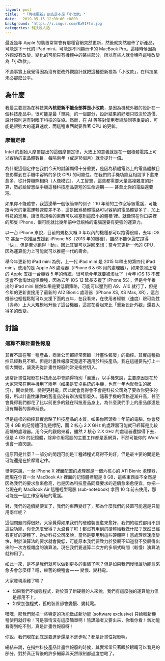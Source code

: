 ```yaml
---
layout: post
title:  "「內核更新」到底是不是「小改款」"
date:   2019-05-15 12:00:00 +0800
background: 'https://i.imgur.com/Ba91Ftm.jpg'
categories: 科技說人話
---
```

最近幾年 Apple 的裝置常常會有那種官網突然更新，然後就突然發佈了新產品，可能是下一代的 iPad mini，可能是不同顯示卡的 MacBook Pro。這種時候因為外觀沒有改變、變化的可能只有機體中的某些部分，所以有些人就會稱呼這種改變為「小改款」。

不過事實上我覺得因為沒有更改外觀設計就把這種更新視為「小改款」，在科技業未必那麼公平。

## 為什麼

我最主要認為在科技業**內核更新不能全部算是小改款**，是因為機械外觀的設計在一個科技產品中，很可能是最「單純」的一個部分，設計結果的好壞只取決於造價、設計原則還有對眼下科技的妥協。然而，在 AI 等等對使用者經驗同等重要的，可能是很強大的運算速度，而這種東西就要靠著 CPU 的更新。

### 摩爾定律

Intel 的創始人摩爾提出的這個摩爾定律，大致上的意義就是在一個積體電路上可以容納的電晶體數目，每隔兩年（或是18個月）就會提升一倍。

為什麼這個定律在我們今天的討論顯得十分重要，是因為積體電路上的電晶體數目會影響到在手機中容納的多快 CPU 的可能性。在我們的手機功能互相競爭下愈來愈多，從計算機照相術（人像模式）、人工智慧，這些都需要大量高複雜度的計算，勢必給智慧型手機這種科技產品更短的生命週期 — — 甚至比你的電腦還要短。

如果你不能體會，我這邊舉一個很簡單的例子：10 年前的工作室等級電腦，可能跟今天的筆電運轉速度差不多，這是因爲積體電路可以容納的電晶體變多了，加上科技的進展，讓很高規格的東西可以被塞到這麼小的體積‘裡。就像現在你口袋裡的那隻 iPhone，很可能就比幾年前中低規格的電腦還要有更強的運算力。

以一台 iPhone 來說，目前的規格大概 3 年以內的機種都可以跑得很順，去年 iOS 12 甚至一次推展支援到 iPhone 5S（2013 年的機種），雖然不能保證它跑得「快」，但是至少跑得「動」。因此其實可以逆回來想：當今天更新一代的 CPU，因為運算能力上可能就可以推遲一代的壽命。

舉今年更新的 iPad mini 為例，上一代 iPad mini 是 2015 年釋出的第四代 iPad mini，使用的是 Apple A8 處理器（iPhone 6 & 6S 用的處理器），如果依照正常的 Apple 支援一台機器 5 年的傳統，很可能今年就要被淘汰了（今年 iOS 13 不確定會不會淘汰這個機種，因為去年 iOS 12 延長支援了 iPhone 5S），但是今年推出的 iPad mini 雖然如果是要低價策略，可能可以壓到用 A9、A10 就行了，但是今年的更新直接用了最新的 A12 Bionic 處理器（iPhone XS, XS Max, XR），這台機器也輕輕鬆鬆可以支援下面的五年，在我看來，在使用者經驗（速度）跟可能性（壽命）上大大規模地升級了這台機器，這實在看起來比「重新設計外觀」還要大得多的改變。

## 討論

### 這算不算計畫性報廢

其實不論在哪一種產品，商業公司都經常面臨「計畫性報廢」的指控。其實這種指控已經數見不鮮。但是計畫性報廢究竟適不適用於科技產品，我在這邊要先打上一個大問號，讓我先從計畫性報廢的常見指控切入。

通常計畫性報廢在科技產品中會顯得特別「嚴重」。以手機來說，主要原因是在於大家常常在用手機用了兩年（如果是安卓系統的手機，也有一年內就發生的狀況），開始變慢、變得更耗電，因此就會覺得會不會是科技公司為了要收你更多的錢，所以計畫性讓你的舊產品沒有辦法撐那麼久。隨著手機的價格逐漸升高，甚至會覺得我們都花了比以前更多的錢在科技產品身上，為什麼我們手上的產品卻還是沒有顯著的壽命延長。

但是這樣的指控其實忽略了科技產品的本質。如果你回頭看十年前的電腦，你會發現 4 GB 的記憶體可能是標配，而 2 核心 2.X GHz 的處理器可能就已經算是比較高端的處理器。用今天的觀點來看，雖然 2 核心 2.X GHz 的處理器還撐得下去，但是 4 GB 的記憶體，除非你用電腦的主要工作都是逛網頁，不然可能你的 Word 也會一直閃退。

這原因是什麼？一部分的問題可能是工程師程式寫得不夠好，但是最主要的問題是可能還是在於摩爾定律。

舉例來說，一台 iPhone X 裡面配置的處理器是一個六核心的 A11 Bionic 處理器，而現在你買一台 MacBook Air 裡面的記憶體標配是 8 GB，這些東西並不全然是因為我們的要求愈來愈高，也是因為科技產品同樣要求的造價愈來愈便宜。你把一台現在的 MacBook Air 這種輕型電腦 (sub-notebook) 拿回 10 年前去使用，那可能是一個工作室等級的電腦。

對，我們的造價變便宜了，我們的東西變好了，那為什麼我們的裝置可能還是只能用兩年呢？

這個問題問得很好。大家覺得如果我們的硬體裝置愈來愈好，我們的程式都用不到這些功能，你會怎麼覺得？太浪費了吧！都沒有用到的硬體給我做什麼？既然已經有更好的硬體了，對於科技公司來說，當然是要用到這些硬體啊！當處理器速度變快，對於演算法的要求就會變低，可能原本我們要致力於發展不知道發不發展得出來的一次方複雜度的演算法，現在我們要運算二次方的多項式時間（較慢）演算法就夠用了。

如此一來，是不是我們就可以做到更多的事情了呢？但是如果我們慢慢讓功能愈來愈多會怎麼樣？嗯，較舊的機種會 — — 變慢、變耗電。

大家發現兩難了嗎？

* 如果我們不加強程式，對於買了新硬體的人來說，我們有這麼強的運算能力但是卻用不上。
* 如果加強程式，舊的裝置卻會變慢、變耗電。

嘿嘿，那我們就把一些特定的功能做成新功能 (software exclusive) 只給較新機種使用就好啦！可是事情沒有這麼簡單啊！陰謀論者又要出來，你看你看！新功能看得到吃不到，真是計畫性報廢呀！

你說，我們現在到底是要進步還是不進步呢？都是計畫性報廢啊。

總結來說，在指控科技產品計畫性報廢的時候，其實常常只著眼於眼睛可以看見的部分，對於真正背後的許多細節與天然限制都過度忽略了。